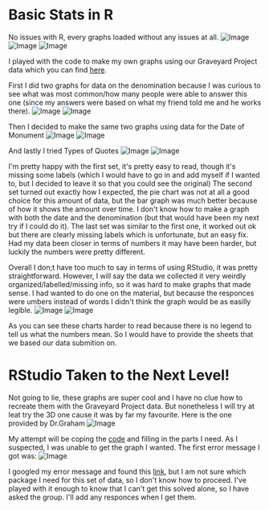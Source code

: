 # Basic Stats in R

  No issues with R, every graphs loaded without any issues at all. ![Image](Tene_Piechart.png) ![Image](Tene_Bargraph.png) ![Image](Pithouse_Bargraph.png)
  
  I played with the code to make my own graphs using our Graveyard Project data which you can find [here](https://github.com/Circe99/Week-Five/blob/main/R-code). 
  
  First I did two graphs for data on the denomination because I was curious to see what was most common/how many people were able to answer this one (since my answers were based on what my friend told me and he works there). ![Image](Deno_Piechart.png) ![Image](Deno_Bargraph.png)
  
  Then I decided to make the same two graphs using data for the Date of Monument ![Image](Date_Piechart.png) ![Image](Date_Bargraph.png)
  
  And lastly I tried Types of Quotes ![Image](Quote_Piechart.png) ![Image](Quote_Bargraph.png)
  
  I'm pretty happy with the first set, it's pretty easy to read, though it's missing some labels (which I would have to go in and add myself if I wanted to, but I decided to leave it so that you could see the original) 
  The second set turned out exactly how I expected, the pie chart was not at all a good choice for this amount of data, but the bar graph was much better because of how it shows the amount over time. I don't know how to make a graph with both the date and the denomination (but that would have been my next try if I could do it).
  The last set was similar to the first one, it worked out ok but there are clearly missing labels which is unfortunate, but an easy fix. Had my data been closer in terms of numbers it may have been harder, but luckily the numbers were pretty different. 
  
  Overall I don;t have too much to say in terms of using RStudio, it was pretty straightforward. However, I will say the data we collected it very weirdly organized/labelled/missing info, so it was hard to make graphs that made sense. I had wanted to do one on the material, but because the responces were umbers instead of words I didn't think the graph would be as easilly legible. 
  ![Image](Material_Piechart.png) ![Image](Material_Bargraph.png)
  
  As you can see these charts harder to read because there is no legend to tell us what the numbers mean. So I would have to provide the sheets that we based our data submition on.

# RStudio Taken to the Next Level!

  Not going to lie, these graphs are super cool and I have no clue how to recreate them with the Graveyard Project data. But nonetheless I will try at leat try the 3D one cause it was by far my favourite. Here is the one provided by Dr.Graham ![Image](3D_Graph.png)
  
  My attempt will be coping the [code](https://github.com/Circe99/Week-Five/new/main) and filling in the parts I need. As I suspected, I was unable to get the graph I wanted. The first error message I got was: ![Image](RStudio_Error.png)
  
  I googled my error message and found this [link](https://community.rstudio.com/t/warning-message-data-set-not-found/28025), but I am not sure which package I need for this set of data, so I don't know how to proceed. I've played with it enough to know that I can't get this solved alone, so I have asked the group. I'll add any responces when I get them.
  
